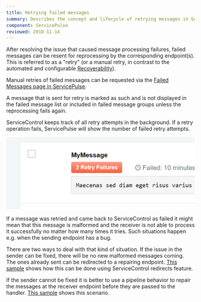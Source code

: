 ```yaml
---
title: Retrying failed messages
summary: Describes the concept and lifecycle of retrying messages in ServicePulse
component: ServicePulse
reviewed: 2018-11-14
---
```


After resolving the issue that caused message processing failures, failed messages can be resent for reprocessing by the corresponding endpoint(s). This is referred to as a "retry" (or a manual retry, in contrast to the automated and configurable [Recoverability](/nservicebus/recoverability/)).

Manual retries of failed messages can be requested via the [Failed Messages page in ServicePulse](/servicepulse/intro-failed-messages.md).

A message that is sent for retry is marked as such and is not displayed in the failed message list or included in failed message groups unless the reprocessing fails again.

ServiceControl keeps track of all retry attempts in the background. If a retry operation fails, ServicePulse will show the number of failed retry attempts.

![Repeated failure indication](images/failed-messages-repeated-failure.png 'width=500')

If a message was retried and came back to ServiceControl as failed it might mean that this message is malformed and the receiver is not able to process it successfully no matter how many times it tries. Such situations happen e.g. when the sending endpoint has a bug.

There are two ways to deal with that kind of situation. If the issue in the sender can be fixed, there will be no new malformed messages coming. The ones already sent can be redirected to a repairing endpoint. [This sample](/samples/servicecontrol/fix-messages/) shows how this can be done using ServiceControl redirects feature.

If the sender cannot be fixed it is better to use a pipeline behavior to repair the messages at the receiver endpoint before they are passed to the handler. [This sample](/samples/pipeline/fix-messages-using-behavior/) shows this scenario.
